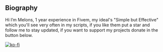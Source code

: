 ## Biography
Hi I’m Melons, 1 year experience in Fivem, my ideal's "Simple but Effective" which you'll see very often in my scripts, if you like them put a star and follow me to stay updated, if you want to support my projects donate in the button below.

[![ko-fi](https://ko-fi.com/img/githubbutton_sm.svg)](https://ko-fi.com/W7W0159ZDL)
